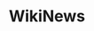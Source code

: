 ---
title: "WikiNews"
publishDate: '2020-12-18'
description: "Gregory Kurtzer discusses plans for Rocky Linux with Wikinews as Red Hat announces moving focus away from CentOS"
postUrl: "https://en.wikinews.org/wiki/Gregory_Kurtzer_discusses_plans_for_Rocky_Linux_with_Wikinews_as_Red_Hat_announces_moving_focus_away_from_CentOS"
---